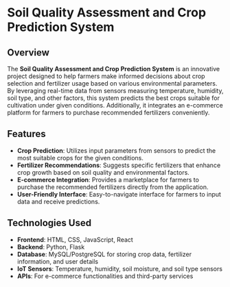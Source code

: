 # Soil Quality Assessment and Crop Prediction System

## Overview

The **Soil Quality Assessment and Crop Prediction System** is an innovative project designed to help farmers make informed decisions about crop selection and fertilizer usage based on various environmental parameters. By leveraging real-time data from sensors measuring temperature, humidity, soil type, and other factors, this system predicts the best crops suitable for cultivation under given conditions. Additionally, it integrates an e-commerce platform for farmers to purchase recommended fertilizers conveniently.

## Features

- **Crop Prediction**: Utilizes input parameters from sensors to predict the most suitable crops for the given conditions.
- **Fertilizer Recommendations**: Suggests specific fertilizers that enhance crop growth based on soil quality and environmental factors.
- **E-commerce Integration**: Provides a marketplace for farmers to purchase the recommended fertilizers directly from the application.
- **User-Friendly Interface**: Easy-to-navigate interface for farmers to input data and receive predictions.

## Technologies Used

- **Frontend**: HTML, CSS, JavaScript, React
- **Backend**: Python, Flask
- **Database**: MySQL/PostgreSQL for storing crop data, fertilizer information, and user details
- **IoT Sensors**: Temperature, humidity, soil moisture, and soil type sensors
- **APIs**: For e-commerce functionalities and third-party services


